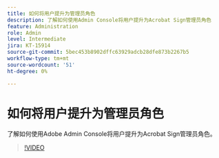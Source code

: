 ```yaml
---
title: 如何将用户提升为管理员角色
description: 了解如何使用Admin Console将用户提升为Acrobat Sign管理员角色
feature: Administration
role: Admin
level: Intermediate
jira: KT-15914
source-git-commit: 5bec453b8902dffc63929adcb28dfe873b2267b5
workflow-type: tm+mt
source-wordcount: '51'
ht-degree: 0%

---
```


# 如何将用户提升为管理员角色

了解如何使用Adobe Admin Console将用户提升为Acrobat Sign管理员角色。

>[!VIDEO](https://video.tv.adobe.com/v/3433447?quality=12&learn=on&hidetitle=true)
